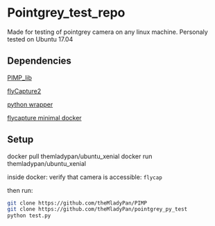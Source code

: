 # Pointgrey_test_repo

Made for testing of pointgrey camera on any linux machine. Personaly tested on Ubuntu 17.04

## Dependencies
[PIMP_lib](https://github.com/theMladyPan/PIMP)

[flyCapture2](https://www.ptgrey.com/flycapture-sdk)

[python wrapper](https://pypi.python.org/pypi/pyflycapture2)

[flycapture minimal docker](https://cloud.docker.com/swarm/themladypan/repository/docker/themladypan/ubuntu_xenial/general)

## Setup
docker pull themladypan/ubuntu_xenial
docker run themladypan/ubuntu_xenial

inside docker:
verify that camera is accessible:
`flycap`

then run:

```bash
git clone https://github.com/theMladyPan/PIMP
git clone https://github.com/theMladyPan/pointgrey_py_test
python test.py
```
